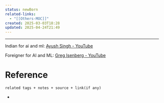 ```yaml
---
status: newBorn
related-links:
  - "[[Others-MOC]]"
created: 2025-03-03T18:28
updated: 2025-04-24T21:49
---
```

---

Indian for ai and ml: [Ayush Singh - YouTube](https://www.youtube.com/@AyushSinghSh/videos)

Foreigner for AI and ML: [Greg Isenberg - YouTube](https://www.youtube.com/@GregIsenberg)

# Reference
`related tags + notes + source + link(if any)`
 

- 